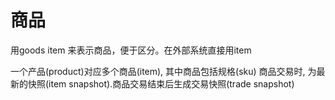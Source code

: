 # 商品 #

用goods item 来表示商品，便于区分。在外部系统直接用item

一个产品(product)对应多个商品(item), 其中商品包括规格(sku)
商品交易时, 为最新的快照(item snapshot).商品交易结束后生成交易快照(trade snapshot) 